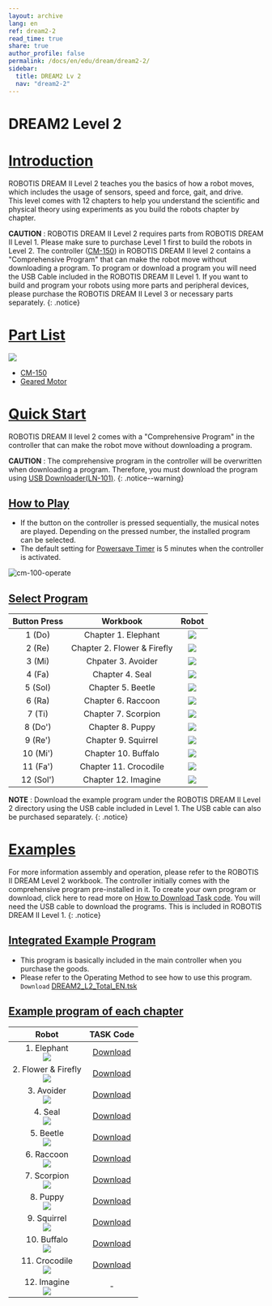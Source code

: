 ```yaml
---
layout: archive
lang: en
ref: dream2-2
read_time: true
share: true
author_profile: false
permalink: /docs/en/edu/dream/dream2-2/
sidebar:
  title: DREAM2 Lv 2
  nav: "dream2-2"
---
```


# DREAM2 Level 2

# [Introduction](#introduction)

ROBOTIS DREAM II Level 2 teaches you the basics of how a robot moves, which includes the usage of sensors, speed and force, gait, and drive.  
This level comes with 12 chapters to help you understand the scientific and physical theory using experiments as you build the robots chapter by chapter.

**CAUTION** : ROBOTIS DREAM II Level 2 requires parts from ROBOTIS DREAM II Level 1. Please make sure to purchase Level 1 first to build the robots in Level 2. The controller ([CM-150]) in ROBOTIS DREAM II level 2 contains a "Comprehensive Program" that can make the robot move without downloading a program. To program or download a program you will need the USB Cable included in the ROBOTIS DREAM II Level 1. If you want to build and program your robots using more parts and peripheral devices, please purchase the ROBOTIS DREAM II Level 3 or necessary parts separately.
{: .notice}

# [Part List](#part-list)

![](/assets/images/edu/dream/dream2/ROBOTIS_DREAMⅡ_LV2_EN_PartList.jpg)

- [CM-150]
- [Geared Motor]

# [Quick Start](#quick-start)

ROBOTIS DREAM II level 2 comes with a "Comprehensive Program" in the controller that can make the robot move without downloading a program.

**CAUTION** : The comprehensive program in the controller will be overwritten when downloading a program. Therefore, you must download the program using [USB Downloader(LN-101)].
{: .notice--warning}

## [How to Play](#how-to-play)

- If the button on the controller is pressed sequentially, the musical notes are played. Depending on the pressed number, the installed program can be selected.
- The default setting for [Powersave Timer] is 5 minutes when the controller is activated.

![cm-100-operate][power_button]

## [Select Program](#select-program)

|Button Press|Workbook|Robot|
| :---: | :---: | :---: |
|1 (Do)|Chapter 1. Elephant|![](/assets/images/edu/dream/dream1-2_elephant.jpg)|
|2 (Re)|Chapter 2. Flower & Firefly|![](/assets/images/edu/dream/dream1-2_fireflylight.jpg)|
|3 (Mi)|Chpater 3. Avoider|![](/assets/images/edu/dream/dream1-2_avoider.jpg)|
|4 (Fa)|Chapter 4. Seal|![](/assets/images/edu/dream/dream1-2_seal.jpg)|
|5 (Sol)|Chapter 5. Beetle|![](/assets/images/edu/dream/dream1-2_abeetle.jpg)|
|6 (Ra)|Chapter 6. Raccoon|![](/assets/images/edu/dream/dream1-2_racoon.jpg)|
|7 (Ti)|Chapter 7. Scorpion|![](/assets/images/edu/dream/dream1-2_scorpion.jpg)|
|8 (Do')|Chapter 8. Puppy|![](/assets/images/edu/dream/dream1-2_puppy.jpg)|
|9 (Re')|Chapter 9. Squirrel|![](/assets/images/edu/dream/dream1-2_squirrel.jpg)|
|10 (Mi')|Chapter 10. Buffalo|![](/assets/images/edu/dream/dream1-2_buffalo.jpg)|
|11 (Fa')|Chapter 11. Crocodile|![](/assets/images/edu/dream/dream1-2_crocodile.jpg)|
|12 (Sol')|Chapter 12. Imagine|![](/assets/images/edu/dream/dream1-2_imagine.jpg)|

**NOTE** : Download the example program under the ROBOTIS DREAM II Level 2 directory using the USB cable included in Level 1. The USB cable can also be purchased separately.
{: .notice}

# [Examples](#examples)

For more information assembly and operation, please refer to the ROBOTIS II DREAM Level 2 workbook. The controller initially comes with the comprehensive program pre-installed in it. To create your own program or download, click here to read more on [How to Download Task code]. You will need the USB cable to download the programs. This is included in ROBOTIS DREAM II Level 1.
{: .notice}

## [Integrated Example Program](#integrated-example-program)
- This program is basically included in the main controller when you purchase the goods.
- Please refer to the Operating Method to see how to use this program.  
  `Download` [DREAM2_L2_Total_EN.tsk]

## [Example program of each chapter](#example-program-of-each-chapter)

|Robot|TASK Code|
| :---: | :---: |
|1. Elephant<br />![](/assets/images/edu/dream/dream1-2_elephant.jpg)|[Download][ex_01]|
|2. Flower & Firefly<br />![](/assets/images/edu/dream/dream1-2_fireflylight.jpg)|[Download][ex_02]|
|3. Avoider<br />![](/assets/images/edu/dream/dream1-2_avoider.jpg)|[Download][ex_03]|
|4. Seal<br />![](/assets/images/edu/dream/dream1-2_seal.jpg)|[Download][ex_04]|
|5. Beetle<br />![](/assets/images/edu/dream/dream1-2_abeetle.jpg)|[Download][ex_05]|
|6. Raccoon<br />![](/assets/images/edu/dream/dream1-2_racoon.jpg)|[Download][ex_06]|
|7. Scorpion<br />![](/assets/images/edu/dream/dream1-2_scorpion.jpg)|[Download][ex_07]|
|8. Puppy<br />![](/assets/images/edu/dream/dream1-2_puppy.jpg)|[Download][ex_08]|
|9. Squirrel<br />![](/assets/images/edu/dream/dream1-2_squirrel.jpg)|[Download][ex_09]|
|10. Buffalo<br />![](/assets/images/edu/dream/dream1-2_buffalo.jpg)|[Download][ex_10]|
|11. Crocodile<br />![](/assets/images/edu/dream/dream1-2_crocodile.jpg)|[Download][ex_11]|
|12. Imagine<br />![](/assets/images/edu/dream/dream1-2_imagine.jpg)|-|

[CM-150]: /docs/en/parts/controller/cm-150/
[Geared Motor]: /docs/en/parts/motor/gm-10a/
[USB Downloader(LN-101)]: /docs/en/parts/interface/ln-101/
[Powersave Timer]: /docs/en/software/rplus1/task/programming_02/#powersave-timer
[How to Download Task code]: /docs/en/faq/download_task_code/
[DREAM2_L2_Total_EN.tsk]: http://support.robotis.com/en/baggage_files/dream/dream2_l2_total_en.tskx
[ex_01]: http://support.robotis.com/en/baggage_files/dream/dream2_l2_elephant_en.tskx
[ex_02]: http://support.robotis.com/en/baggage_files/dream/dream2_l2_flower_firefly_en.tskx
[ex_03]: http://support.robotis.com/en/baggage_files/dream/dream2_l2_avoider_en.tskx
[ex_04]: http://support.robotis.com/en/baggage_files/dream/dream2_l2_seal_en.tskx
[ex_05]: http://support.robotis.com/en/baggage_files/dream/dream2_l2_beetle_en.tskx
[ex_06]: http://support.robotis.com/en/baggage_files/dream/dream2_l2_raccoon_en.tskx
[ex_07]: http://support.robotis.com/en/baggage_files/dream/dream2_l2_scorpion_en.tskx
[ex_08]: http://support.robotis.com/en/baggage_files/dream/dream2_l2_puppy_en.tskx
[ex_09]: http://support.robotis.com/en/baggage_files/dream/dream2_l2_squirrel_en.tskx
[ex_10]: http://support.robotis.com/en/baggage_files/dream/dream2_l2_buffalo_en.tskx
[ex_11]: http://support.robotis.com/en/baggage_files/dream/dream2_l2_crocodile_en.tskx
[power_button]: /assets/images/edu/ollo/ollo_lvl2_001.jpg
